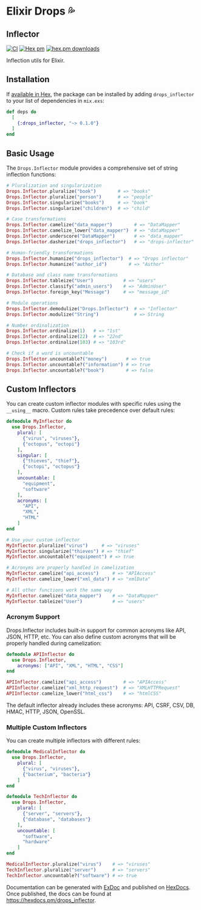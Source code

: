 # Elixir Drops 💦

## Inflector

[![CI](https://github.com/solnic/drops/actions/workflows/ci.yml/badge.svg)](https://github.com/solnic/drops_inflector/actions/workflows/ci.yml) [![Hex pm](https://img.shields.io/hexpm/v/drops_inflector.svg?style=flat)](https://hex.pm/packages/drops_inflector) [![hex.pm downloads](https://img.shields.io/hexpm/dt/drops_inflector.svg?style=flat)](https://hex.pm/packages/drops_inflector)


Inflection utils for Elixir.

## Installation

If [available in Hex](https://hex.pm/docs/publish), the package can be installed
by adding `drops_inflector` to your list of dependencies in `mix.exs`:

```elixir
def deps do
  [
    {:drops_inflector, "~> 0.1.0"}
  ]
end
```

## Basic Usage

The `Drops.Inflector` module provides a comprehensive set of string inflection functions:

```elixir
# Pluralization and singularization
Drops.Inflector.pluralize("book")        # => "books"
Drops.Inflector.pluralize("person")      # => "people"
Drops.Inflector.singularize("books")     # => "book"
Drops.Inflector.singularize("children")  # => "child"

# Case transformations
Drops.Inflector.camelize("data_mapper")        # => "DataMapper"
Drops.Inflector.camelize_lower("data_mapper")  # => "dataMapper"
Drops.Inflector.underscore("DataMapper")       # => "data_mapper"
Drops.Inflector.dasherize("drops_inflector")   # => "drops-inflector"

# Human-friendly transformations
Drops.Inflector.humanize("drops_inflector")  # => "Drops inflector"
Drops.Inflector.humanize("author_id")        # => "Author"

# Database and class name transformations
Drops.Inflector.tableize("User")           # => "users"
Drops.Inflector.classify("admin_users")    # => "AdminUser"
Drops.Inflector.foreign_key("Message")     # => "message_id"

# Module operations
Drops.Inflector.demodulize("Drops.Inflector")  # => "Inflector"
Drops.Inflector.modulize("String")             # => String

# Number ordinalization
Drops.Inflector.ordinalize(1)   # => "1st"
Drops.Inflector.ordinalize(22)  # => "22nd"
Drops.Inflector.ordinalize(103) # => "103rd"

# Check if a word is uncountable
Drops.Inflector.uncountable?("money")       # => true
Drops.Inflector.uncountable?("information") # => true
Drops.Inflector.uncountable?("book")        # => false
```

## Custom Inflectors

You can create custom inflector modules with specific rules using the `__using__` macro. Custom rules take precedence over default rules:

```elixir
defmodule MyInflector do
  use Drops.Inflector,
    plural: [
      {"virus", "viruses"},
      {"octopus", "octopi"}
    ],
    singular: [
      {"thieves", "thief"},
      {"octopi", "octopus"}
    ],
    uncountable: [
      "equipment",
      "software"
    ],
    acronyms: [
      "API",
      "XML",
      "HTML"
    ]
end

# Use your custom inflector
MyInflector.pluralize("virus")     # => "viruses"
MyInflector.singularize("thieves") # => "thief"
MyInflector.uncountable?("equipment") # => true

# Acronyms are properly handled in camelization
MyInflector.camelize("api_access")     # => "APIAccess"
MyInflector.camelize_lower("xml_data") # => "xmlData"

# All other functions work the same way
MyInflector.camelize("data_mapper")    # => "DataMapper"
MyInflector.tableize("User")           # => "users"
```

### Acronym Support

Drops.Inflector includes built-in support for common acronyms like API, JSON, HTTP, etc. You can also define custom acronyms that will be properly handled during camelization:

```elixir
defmodule APIInflector do
  use Drops.Inflector,
    acronyms: ["API", "XML", "HTML", "CSS"]
end

APIInflector.camelize("api_access")        # => "APIAccess"
APIInflector.camelize("xml_http_request")  # => "XMLHTTPRequest"
APIInflector.camelize_lower("html_css")    # => "htmlCSS"
```

The default inflector already includes these acronyms: API, CSRF, CSV, DB, HMAC, HTTP, JSON, OpenSSL.

### Multiple Custom Inflectors

You can create multiple inflectors with different rules:

```elixir
defmodule MedicalInflector do
  use Drops.Inflector,
    plural: [
      {"virus", "viruses"},
      {"bacterium", "bacteria"}
    ]
end

defmodule TechInflector do
  use Drops.Inflector,
    plural: [
      {"server", "servers"},
      {"database", "databases"}
    ],
    uncountable: [
      "software",
      "hardware"
    ]
end

MedicalInflector.pluralize("virus")    # => "viruses"
TechInflector.pluralize("server")      # => "servers"
TechInflector.uncountable?("software") # => true
```

Documentation can be generated with [ExDoc](https://github.com/elixir-lang/ex_doc)
and published on [HexDocs](https://hexdocs.pm). Once published, the docs can
be found at <https://hexdocs.pm/drops_inflector>.

